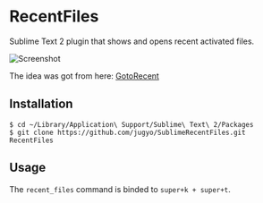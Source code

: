 RecentFiles
========

Sublime Text 2 plugin that shows and opens recent activated files.

![Screenshot](http://i.imgur.com/T6kIQ.png)

The idea was got from here: [GotoRecent](https://github.com/paccator/GotoRecent)

## Installation

```
$ cd ~/Library/Application\ Support/Sublime\ Text\ 2/Packages
$ git clone https://github.com/jugyo/SublimeRecentFiles.git RecentFiles
```
## Usage

The `recent_files` command is binded to `super+k + super+t`.
